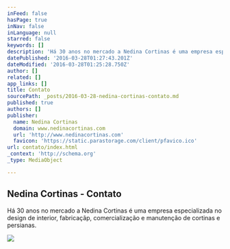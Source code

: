 ```yaml
---
inFeed: false
hasPage: true
inNav: false
inLanguage: null
starred: false
keywords: []
description: 'Há 30 anos no mercado a Nedina Cortinas é uma empresa especializada no design de interior, fabricaçãp, comercialização e manutenção de cortinas e persianas.'
datePublished: '2016-03-28T01:27:43.201Z'
dateModified: '2016-03-28T01:25:28.750Z'
author: []
related: []
app_links: []
title: Contato
sourcePath: _posts/2016-03-28-nedina-cortinas-contato.md
published: true
authors: []
publisher:
  name: Nedina Cortinas
  domain: www.nedinacortinas.com
  url: 'http://www.nedinacortinas.com'
  favicon: 'https://static.parastorage.com/client/pfavico.ico'
url: contato/index.html
_context: 'http://schema.org'
_type: MediaObject

---
```

<article style=""><h1>Nedina Cortinas - Contato</h1><p>Há 30 anos no mercado a Nedina Cortinas é uma empresa especializada no design de interior, fabricaçãp, comercialização e manutenção de cortinas e persianas.</p><img src="https://s3-us-west-2.amazonaws.com/the-grid-img/p/e07cafa8a3c18a97a15fe6ac97ea9667b231b669.png" /></article>